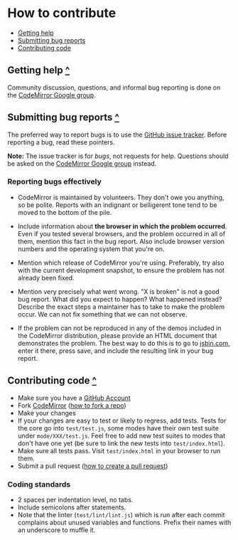 # How to contribute

- [Getting help](#getting-help-)
- [Submitting bug reports](#submitting-bug-reports-)
- [Contributing code](#contributing-code-)

## Getting help [^](#how-to-contribute)

Community discussion, questions, and informal bug reporting is done on the
[CodeMirror Google group](http://groups.google.com/group/codemirror).

## Submitting bug reports [^](#how-to-contribute)

The preferred way to report bugs is to use the
[GitHub issue tracker](http://github.com/marijnh/CodeMirror/issues). Before
reporting a bug, read these pointers.

**Note:** The issue tracker is for *bugs*, not requests for help. Questions
should be asked on the
[CodeMirror Google group](http://groups.google.com/group/codemirror) instead.

### Reporting bugs effectively

- CodeMirror is maintained by volunteers. They don't owe you anything, so be
  polite. Reports with an indignant or belligerent tone tend to be moved to the
  bottom of the pile.

- Include information about **the browser in which the problem occurred**. Even
  if you tested several browsers, and the problem occurred in all of them,
  mention this fact in the bug report. Also include browser version numbers and
  the operating system that you're on.

- Mention which release of CodeMirror you're using. Preferably, try also with
  the current development snapshot, to ensure the problem has not already been
  fixed.

- Mention very precisely what went wrong. "X is broken" is not a good bug
  report. What did you expect to happen? What happened instead? Describe the
  exact steps a maintainer has to take to make the problem occur. We can not
  fix something that we can not observe.

- If the problem can not be reproduced in any of the demos included in the
  CodeMirror distribution, please provide an HTML document that demonstrates
  the problem. The best way to do this is to go to
  [jsbin.com](http://jsbin.com/ihunin/edit), enter it there, press save, and
  include the resulting link in your bug report.

## Contributing code [^](#how-to-contribute)

- Make sure you have a [GitHub Account](https://github.com/signup/free)
- Fork [CodeMirror](https://github.com/marijnh/CodeMirror/)
  ([how to fork a repo](https://help.github.com/articles/fork-a-repo))
- Make your changes
- If your changes are easy to test or likely to regress, add tests.
  Tests for the core go into `test/test.js`, some modes have their own
  test suite under `mode/XXX/test.js`. Feel free to add new test
  suites to modes that don't have one yet (be sure to link the new
  tests into `test/index.html`).
- Make sure all tests pass. Visit `test/index.html` in your browser to
  run them.
- Submit a pull request
([how to create a pull request](https://help.github.com/articles/fork-a-repo))

### Coding standards

- 2 spaces per indentation level, no tabs.
- Include semicolons after statements.
- Note that the linter (`test/lint/lint.js`) which is run after each
  commit complains about unused variables and functions. Prefix their
  names with an underscore to muffle it.
